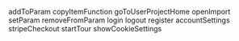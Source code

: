 addToParam
copyItemFunction
goToUserProjectHome
openImport
setParam
removeFromParam
login
logout
register
accountSettings
stripeCheckout
startTour
showCookieSettings
